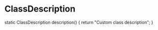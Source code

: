 # ClassDescription

static ClassDescription description()
{
    return "Custom class description";
}
